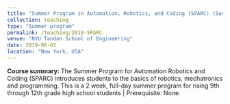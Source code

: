 ```yaml
---
title: "Summer Program in Automation, Robotics, and Coding (SPARC) (Summer 2019)"
collection: teaching
type: "Summer program"
permalink: /teaching/2019-SPARC
venue: "NYU Tandon School of Engineering"
date: 2019-06-01
location: "New York, USA"
---
```


<b>Course summary: </b> The Summer Program for Automation Robotics and Coding (SPARC) introduces students to the basics of robotics, mechatronics and programming. This is a 2 week, full-day summer program for rising 9th through 12th grade high school students | Prerequisite: None.

<!-- Heading 1
======

Heading 2
======

Heading 3
====== -->